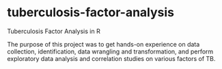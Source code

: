 # tuberculosis-factor-analysis
Tuberculosis Factor Analysis in R

The purpose of this project was to get hands-on experience on data collection, identification, data wrangling and transformation, and perform exploratory data analysis and correlation studies on various factors of TB.

